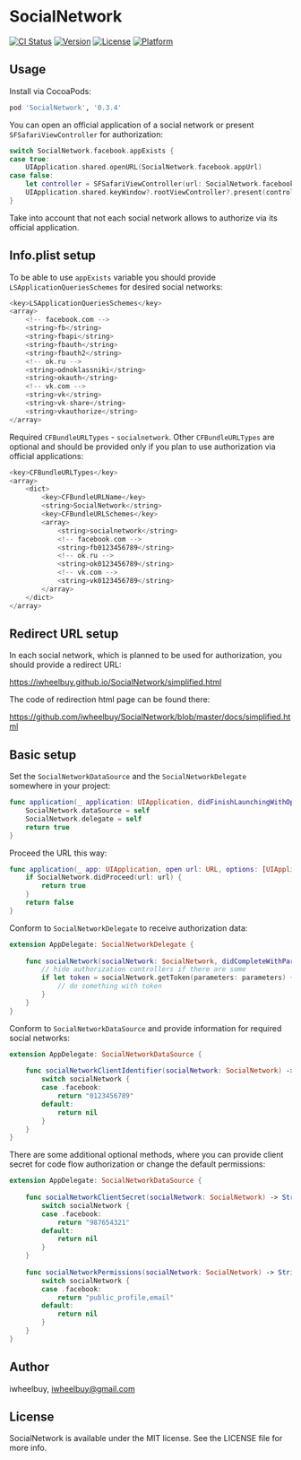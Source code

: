 # SocialNetwork

[![CI Status](http://img.shields.io/travis/iwheelbuy/SocialNetwork.svg?style=flat)](https://travis-ci.org/iwheelbuy/SocialNetwork)
[![Version](https://img.shields.io/cocoapods/v/SocialNetwork.svg?style=flat)](http://cocoapods.org/pods/SocialNetwork)
[![License](https://img.shields.io/cocoapods/l/SocialNetwork.svg?style=flat)](http://cocoapods.org/pods/SocialNetwork)
[![Platform](https://img.shields.io/cocoapods/p/SocialNetwork.svg?style=flat)](http://cocoapods.org/pods/SocialNetwork)

## Usage

Install via CocoaPods:

```ruby
pod 'SocialNetwork', '0.3.4'
```

You can open an official application of a social network or present `SFSafariViewController` for authorization:

```swift
switch SocialNetwork.facebook.appExists {
case true:
    UIApplication.shared.openURL(SocialNetwork.facebook.appUrl)
case false:
    let controller = SFSafariViewController(url: SocialNetwork.facebook.oauthUrl)
    UIApplication.shared.keyWindow?.rootViewController?.present(controller: controller)
}
```

Take into account that not each social network allows to authorize via its official application.

## Info.plist setup

To be able to use `appExists` variable you should provide `LSApplicationQueriesSchemes` for desired social networks:

```swift
<key>LSApplicationQueriesSchemes</key>
<array>
    <!-- facebook.com -->
    <string>fb</string>
    <string>fbapi</string>
    <string>fbauth</string>
    <string>fbauth2</string>
    <!-- ok.ru -->
    <string>odnoklassniki</string>
    <string>okauth</string>
    <!-- vk.com -->
    <string>vk</string>
    <string>vk-share</string>
    <string>vkauthorize</string>
</array>
```

Required `CFBundleURLTypes` - `socialnetwork`. Other `CFBundleURLTypes` are optional and should be provided only if you plan to use authorization via official applications:

```swift
<key>CFBundleURLTypes</key>
<array>
    <dict>
        <key>CFBundleURLName</key>
        <string>SocialNetwork</string>
        <key>CFBundleURLSchemes</key>
        <array>
            <string>socialnetwork</string>
            <!-- facebook.com -->
            <string>fb0123456789</string>
            <!-- ok.ru -->
            <string>ok0123456789</string>
            <!-- vk.com -->
            <string>vk0123456789</string>
        </array>
    </dict>
</array>
```

## Redirect URL setup

In each social network, which is planned to be used for authorization, you should provide a redirect URL:

https://iwheelbuy.github.io/SocialNetwork/simplified.html

The code of redirection html page can be found there:

https://github.com/iwheelbuy/SocialNetwork/blob/master/docs/simplified.html

## Basic setup

Set the `SocialNetworkDataSource` and the `SocialNetworkDelegate` somewhere in your project:

```swift
func application(_ application: UIApplication, didFinishLaunchingWithOptions launchOptions: [UIApplicationLaunchOptionsKey: Any]?) -> Bool {
    SocialNetwork.dataSource = self
    SocialNetwork.delegate = self
    return true
}
```

Proceed the URL this way:

```swift
func application(_ app: UIApplication, open url: URL, options: [UIApplicationOpenURLOptionsKey : Any] = [:]) -> Bool {
    if SocialNetwork.didProceed(url: url) {
        return true
    }
    return false
}
```

Conform to `SocialNetworkDelegate` to receive authorization data:

```swift
extension AppDelegate: SocialNetworkDelegate {
    
    func socialNetwork(socialNetwork: SocialNetwork, didCompleteWithParameters parameters: [String : String]) {
        // hide authorization controllers if there are some
        if let token = socialNetwork.getToken(parameters: parameters) {
            // do something with token
        }
    }
}
```

Conform to `SocialNetworkDataSource` and provide information for required social networks:

```swift
extension AppDelegate: SocialNetworkDataSource {
    
    func socialNetworkClientIdentifier(socialNetwork: SocialNetwork) -> String? {
        switch socialNetwork {
        case .facebook:
            return "0123456789"
        default:
            return nil
        }
    }
}
```

There are some additional optional methods, where you can provide client secret for code flow authorization or change the default permissions:

```swift
extension AppDelegate: SocialNetworkDataSource {
    
    func socialNetworkClientSecret(socialNetwork: SocialNetwork) -> String? {
        switch socialNetwork {
        case .facebook:
            return "987654321"
        default:
            return nil
        }
    }
    
    func socialNetworkPermissions(socialNetwork: SocialNetwork) -> String? {
        switch socialNetwork {
        case .facebook:
            return "public_profile,email"
        default:
            return nil
        }
    }
}
```

## Author

iwheelbuy, iwheelbuy@gmail.com

## License

SocialNetwork is available under the MIT license. See the LICENSE file for more info.

